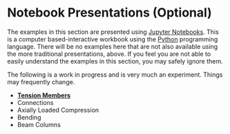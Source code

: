 # Notebook Presentations (Optional)

The examples in this section are presented using [Jupyter Notebooks](http://www.jupyter.org).
This is a computer based-interactive workbook using the [Python](https://www.python.org) programming
language.  There will be no examples here that are not also available using
the more traditional presentations, above.  If you feel you are not able to easily
understand the examples in this section, you may safely ignore them.

The following is a work in progress and is very much an experiment.  Things may 
frequently change.

* **[Tension Members](/notebooks/tension/tension)**
* Connections
* Axially Loaded Compression
* Bending
* Beam Columns

